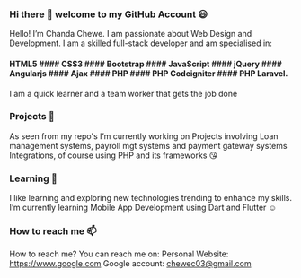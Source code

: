 ### Hi there 👋 welcome to my GitHub Account 😃

Hello! I’m Chanda Chewe. I am passionate about Web Design and Development. I am a skilled full-stack developer
and am specialised in:
#### HTML5 #### CSS3 #### Bootstrap #### JavaScript #### jQuery #### Angularjs #### Ajax #### PHP #### PHP Codeigniter #### PHP Laravel. 
I am a quick learner and a team worker that gets the job done

### Projects 🔭 
As seen from my repo's I’m currently working on Projects involving Loan management systems, payroll mgt systems and payment gateway systems Integrations, of course using PHP and its frameworks 😘

### Learning 🌱 
I like learning and exploring new technologies trending to enhance my skills. I’m currently learning Mobile App Development using Dart and Flutter ☺️ 

### How to reach me 📫
How to reach me? You can reach me on:
Personal Website: https://www.google.com
Google account: chewec03@gmail.com
<!--
**chandachewe10/chandachewe10** is a ✨ _special_ ✨ repository because its `README.md` (this file) appears on your GitHub profile.

Here are some ideas to get you started:

- 🔭 I’m currently working on ...
- 🌱 I’m currently learning ...
- 👯 I’m looking to collaborate on ...
- 🤔 I’m looking for help with ...
- 💬 Ask me about ...
- 📫 How to reach me: ...
- 😄 Pronouns: ...
- ⚡ Fun fact: ...
-->
